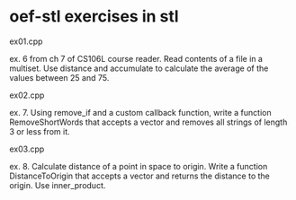 # oef-stl exercises in stl 

ex01.cpp

ex. 6 from ch 7 of CS106L course
reader. Read contents of a file in a multiset. Use distance and
accumulate to calculate the average of the values between 25 and 75.

ex02.cpp

ex. 7. Using remove_if and a custom callback function, write a function RemoveShortWords that
accepts a vector<string> and removes all strings of length 3 or less from it.

ex03.cpp

ex. 8. Calculate distance of a point in space to origin.  Write a function DistanceToOrigin that
accepts a vector<double> and returns the distance to the origin. Use inner_product.